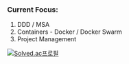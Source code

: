 ### Current Focus:
1. DDD / MSA
2. Containers - Docker / Docker Swarm
3. Project Management

[![Solved.ac프로필](http://mazassumnida.wtf/api/v2/generate_badge?boj=seongbin9786)](https://solved.ac/seongbin9786)
